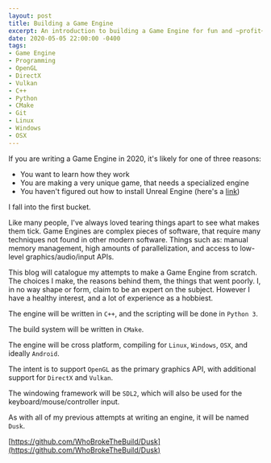 ```yaml
---
layout: post
title: Building a Game Engine
excerpt: An introduction to building a Game Engine for fun and ~profit~ practice.
date: 2020-05-05 22:00:00 -0400
tags: 
- Game Engine
- Programming
- OpenGL
- DirectX
- Vulkan
- C++
- Python
- CMake
- Git
- Linux
- Windows
- OSX
---
```


If you are writing a Game Engine in 2020, it's likely for one of three reasons:

* You want to learn how they work
* You are making a very unique game, that needs a specialized engine
* You haven't figured out how to install Unreal Engine (here's a [link](https://docs.unrealengine.com/en-US/GettingStarted/Installation/index.html))

I fall into the first bucket.

Like many people, I've always loved tearing things apart to see what makes them tick. Game Engines are complex pieces of software, that require many techniques not found in other modern software. Things such as: manual memory management, high amounts of parallelization, and access to low-level graphics/audio/input APIs. 

This blog will catalogue my attempts to make a Game Engine from scratch. The choices I make, the reasons behind them, the things that went poorly. I, in no way shape or form, claim to be an expert on the subject. However I have a healthy interest, and a lot of experience as a hobbiest.

The engine will be written in `C++`, and the scripting will be done in `Python 3`.

The build system will be written in `CMake`.

The engine will be cross platform, compiling for `Linux`, `Windows`, `OSX`, and ideally `Android`.

The intent is to support `OpenGL` as the primary graphics API, with additional support for `DirectX` and `Vulkan`.

The windowing framework will be `SDL2`, which will also be used for the keyboard/mouse/controller input.

As with all of my previous attempts at writing an engine, it will be named `Dusk`.

[https://github.com/WhoBrokeTheBuild/Dusk](https://github.com/WhoBrokeTheBuild/Dusk)